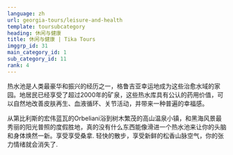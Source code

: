 ```yaml
---
language: zh
url: georgia-tours/leisure-and-health
template: toursubcategory
heading: 休闲与健康
title: 休闲与健康 | Tika Tours
imggrp_id: 31
main_category_id: 1
sub_category_id: 11
rank: 4
---
```

<div class="row content-row"><!-- 1552 (2)-->
<div class="col-xs-12 col-sm-6 col-md-6"><!-- 2088 -->

热水池是人类最豪华和振兴的经历之一，格鲁吉亚幸运地成为这些治愈水域的家园。地居民已经享受了超过2000年的矿泉，这些热水库具有公认的药用价值，可以自然地改善皮肤再生、血液循环、关节活动，并带来一种普遍的幸福感。

</div>

<div class="col-xs-12 col-sm-6 col-md-6"><!-- 2089 -->

从第比利斯的宏伟蓝瓦的Orbeliani浴到树木繁茂的高山温泉小镇，和黑海风景最秀丽的阳光普照的度假胜地，真的没有什么东西能像滑进一个热水池来让你的头脑和身体焕然一新。享受享受桑拿. 轻快的散步，享受新鲜的松香山脉空气，你的张力情绪就会消失了.


</div>

</div>

